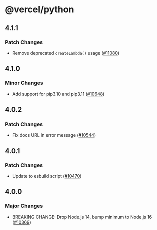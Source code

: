 # @vercel/python

## 4.1.1

### Patch Changes

- Remove deprecated `createLambda()` usage ([#11080](https://github.com/khulnasoft/devship/pull/11080))

## 4.1.0

### Minor Changes

- Add support for pip3.10 and pip3.11 ([#10648](https://github.com/khulnasoft/devship/pull/10648))

## 4.0.2

### Patch Changes

- Fix docs URL in error message ([#10544](https://github.com/khulnasoft/devship/pull/10544))

## 4.0.1

### Patch Changes

- Update to esbuild script ([#10470](https://github.com/khulnasoft/devship/pull/10470))

## 4.0.0

### Major Changes

- BREAKING CHANGE: Drop Node.js 14, bump minimum to Node.js 16 ([#10369](https://github.com/khulnasoft/devship/pull/10369))
